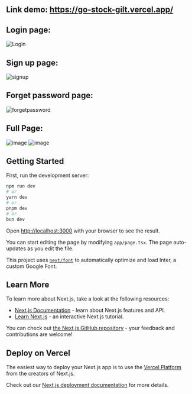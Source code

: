 ## Link demo: https://go-stock-gilt.vercel.app/
## Login page:
![Login](https://github.com/user-attachments/assets/6b7d3735-0989-44f8-86dd-b0e995d75493)
## Sign up page: 
![signup](https://github.com/user-attachments/assets/5fb247c4-6714-4a28-ba4c-f3419a075c3a)
## Forget password page:
![forgetpassword](https://github.com/user-attachments/assets/b016a18f-109b-4cc2-9491-fbebb2812674)
## Full Page:
![image](https://github.com/user-attachments/assets/ebfdcfa5-6640-4cba-bbaf-64435ef85f46)
![image](https://github.com/user-attachments/assets/c39d3335-91c1-4345-a8c0-adbe69f64205)


## Getting Started

First, run the development server:

```bash
npm run dev
# or
yarn dev
# or
pnpm dev
# or
bun dev
```

Open [http://localhost:3000](http://localhost:3000) with your browser to see the result.

You can start editing the page by modifying `app/page.tsx`. The page auto-updates as you edit the file.

This project uses [`next/font`](https://nextjs.org/docs/basic-features/font-optimization) to automatically optimize and load Inter, a custom Google Font.

## Learn More

To learn more about Next.js, take a look at the following resources:

- [Next.js Documentation](https://nextjs.org/docs) - learn about Next.js features and API.
- [Learn Next.js](https://nextjs.org/learn) - an interactive Next.js tutorial.

You can check out [the Next.js GitHub repository](https://github.com/vercel/next.js/) - your feedback and contributions are welcome!

## Deploy on Vercel

The easiest way to deploy your Next.js app is to use the [Vercel Platform](https://vercel.com/new?utm_medium=default-template&filter=next.js&utm_source=create-next-app&utm_campaign=create-next-app-readme) from the creators of Next.js.

Check out our [Next.js deployment documentation](https://nextjs.org/docs/deployment) for more details.
